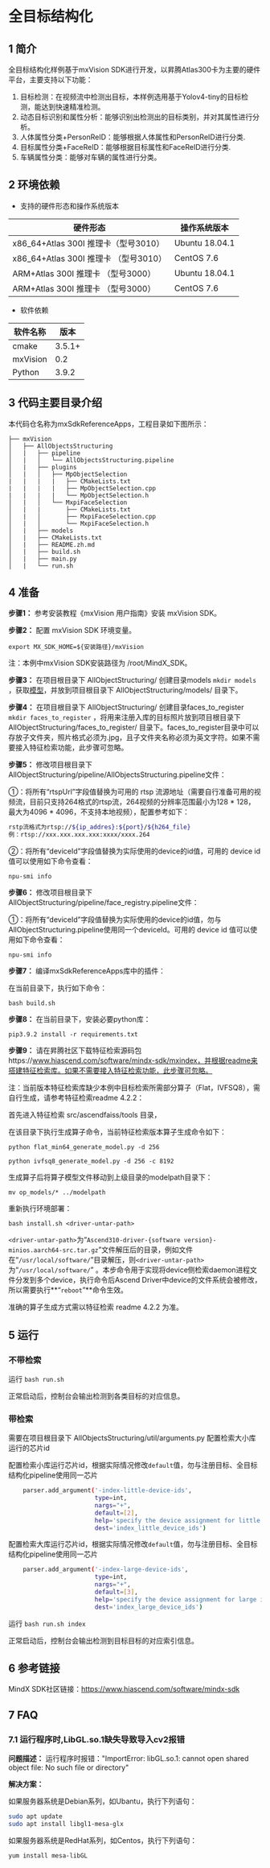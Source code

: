 # 全目标结构化

## 1 简介

全目标结构化样例基于mxVision SDK进行开发，以昇腾Atlas300卡为主要的硬件平台，主要支持以下功能：

1. 目标检测：在视频流中检测出目标，本样例选用基于Yolov4-tiny的目标检测，能达到快速精准检测。
2. 动态目标识别和属性分析：能够识别出检测出的目标类别，并对其属性进行分析。
3. 人体属性分类+PersonReID：能够根据人体属性和PersonReID进行分类.
4. 目标属性分类+FaceReID：能够根据目标属性和FaceReID进行分类.
5. 车辆属性分类：能够对车辆的属性进行分类。


## 2 环境依赖

- 支持的硬件形态和操作系统版本

| 硬件形态                             | 操作系统版本   |
| ----------------------------------- | -------------- |
| x86_64+Atlas 300I 推理卡（型号3010） | Ubuntu 18.04.1 |
| x86_64+Atlas 300I 推理卡 （型号3010）| CentOS 7.6     |
| ARM+Atlas 300I 推理卡 （型号3000）   | Ubuntu 18.04.1 |
| ARM+Atlas 300I 推理卡 （型号3000）   | CentOS 7.6     |

- 软件依赖

| 软件名称 | 版本   |
| -------- | ------ |
| cmake    | 3.5.1+ |
| mxVision | 0.2    |
| Python   | 3.9.2  |



## 3 代码主要目录介绍

本代码仓名称为mxSdkReferenceApps，工程目录如下图所示：

```
├── mxVision
│   ├── AllObjectsStructuring
│   |   ├── pipeline
│   |   │   └── AllObjectsStructuring.pipeline
│   |   ├── plugins
│   |   │   ├── MpObjectSelection
|   |   |   |   ├── CMakeLists.txt
|   |   |   |   ├── MpObjectSelection.cpp
|   |   |   |   └── MpObjectSelection.h
│   |   │   └── MxpiFaceSelection
│   |   |       ├── CMakeLists.txt
│   |   │       ├── MxpiFaceSelection.cpp
│   |   │       └── MxpiFaceSelection.h
│   |   ├── models
│   |   ├── CMakeLists.txt
│   |   ├── README.zh.md
│   |   ├── build.sh
│   |   ├── main.py
│   |   └── run.sh
```



## 4 准备

**步骤1：** 参考安装教程《mxVision 用户指南》安装 mxVision SDK。

**步骤2：** 配置 mxVision SDK 环境变量。

`export MX_SDK_HOME=${安装路径}/mxVision `

注：本例中mxVision SDK安装路径为 /root/MindX_SDK。

**步骤3：** 在项目根目录下 AllObjectStructuring/ 创建目录models `mkdir models` ，获取[模型](https://mindx.sdk.obs.cn-north-4.myhuaweicloud.com/mindxsdk-referenceapps%20/mxVision/AllObjectsStructuring/AllObjectsStructuring_models.zip)，并放到项目根目录下 AllObjectStructuring/models/ 目录下。

**步骤4：** 在项目根目录下 AllObjectStructuring/ 创建目录faces_to_register `mkdir faces_to_register` ，将用来注册入库的目标照片放到项目根目录下 AllObjectStructuring/faces_to_register/ 目录下。faces_to_register目录中可以存放子文件夹，照片格式必须为.jpg，且子文件夹名称必须为英文字符。如果不需要接入特征检索功能，此步骤可忽略。

**步骤5：** 修改项目根目录下 AllObjectStructuring/pipeline/AllObjectsStructuring.pipeline文件：

①：将所有“rtspUrl”字段值替换为可用的 rtsp 流源地址（需要自行准备可用的视频流，目前只支持264格式的rtsp流，264视频的分辨率范围最小为128 * 128，最大为4096 * 4096，不支持本地视频），配置参考如下：
```bash
rstp流格式为rtsp://${ip_addres}:${port}/${h264_file}
例：rtsp://xxx.xxx.xxx.xxx:xxxx/xxxx.264
```

②：将所有“deviceId”字段值替换为实际使用的device的id值，可用的 device id 值可以使用如下命令查看：

`npu-smi info`

**步骤6：** 修改项目根目录下 AllObjectStructuring/pipeline/face_registry.pipeline文件：

①：将所有“deviceId”字段值替换为实际使用的device的id值，勿与AllObjectStructuring.pipeline使用同一个deviceId。可用的 device id 值可以使用如下命令查看：

`npu-smi info`

**步骤7：** 编译mxSdkReferenceApps库中的插件：

在当前目录下，执行如下命令：

`bash build.sh`

**步骤8：** 在当前目录下，安装必要python库：

`pip3.9.2 install -r requirements.txt`

**步骤9：** 请在昇腾社区下载特征检索源码包https://www.hiascend.com/software/mindx-sdk/mxindex，并根据readme来搭建特征检索库。如果不需要接入特征检索功能，此步骤可忽略。

注：当前版本特征检索库缺少本例中目标检索所需部分算子（Flat，IVFSQ8），需自行生成，请参考特征检索readme 4.2.2：

首先进入特征检索 src/ascendfaiss/tools 目录，

在该目录下执行生成算子命令，当前特征检索版本算子生成命令如下：

`python flat_min64_generate_model.py -d 256`

`python ivfsq8_generate_model.py -d 256 -c 8192`

生成算子后将算子模型文件移动到上级目录的modelpath目录下：

`mv op_models/* ../modelpath`

重新执行环境部署：

`bash install.sh <driver-untar-path>`

`<driver-untar-path>`为“`Ascend310-driver-{software version}-minios.aarch64-src.tar.gz`”文件解压后的目录，例如文件在“`/usr/local/software/`”目录解压，则`<driver-untar-path>`为“`/usr/local/software/`” 。本步命令用于实现将device侧检索daemon进程文件分发到多个device，执行命令后Ascend Driver中device的文件系统会被修改，所以需要执行**“`reboot`”**命令生效。

准确的算子生成方式需以特征检索 readme 4.2.2 为准。



## 5 运行

### 不带检索

运行
`bash run.sh`

正常启动后，控制台会输出检测到各类目标的对应信息。


### 带检索
需要在项目根目录下 AllObjectsStructuring/util/arguments.py 配置检索大小库运行的芯片id

配置检索小库运行芯片id，根据实际情况修改`default`值，勿与注册目标、全目标结构化pipeline使用同一芯片
```bash
    parser.add_argument('-index-little-device-ids',
                        type=int,
                        nargs="+",
                        default=[2],
                        help='specify the device assignment for little index.',
                        dest='index_little_device_ids')
```
配置检索大库运行芯片id，根据实际情况修改`default`值，勿与注册目标、全目标结构化pipeline使用同一芯片
```bash
    parser.add_argument('-index-large-device-ids',
                        type=int,
                        nargs="+",
                        default=[3],
                        help='specify the device assignment for large index.',
                        dest='index_large_device_ids')
```

运行
`bash run.sh index`

正常启动后，控制台会输出检测到目标目标的对应索引信息。



## 6 参考链接

MindX SDK社区链接：https://www.hiascend.com/software/mindx-sdk



## 7 FAQ

### 7.1 运行程序时,LibGL.so.1缺失导致导入cv2报错 

**问题描述：**
运行程序时报错："ImportError: libGL.so.1: cannot open shared object file: No such file or directory"

**解决方案：**

如果服务器系统是Debian系列，如Ubantu，执行下列语句：
```bash
sudo apt update
sudo apt install libgl1-mesa-glx
```

如果服务器系统是RedHat系列，如Centos，执行下列语句：
```bash
yum install mesa-libGL
```
